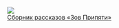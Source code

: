 ![](/books/sf_action/Екатерина%20Боровикова/Сборник%20рассказов%20«Зов%20Припяти».jpg)  
[Сборник рассказов «Зов Припяти»](/books/sf_action/Екатерина%20Боровикова/Сборник%20рассказов%20«Зов%20Припяти»)
